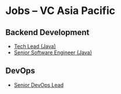 # Jobs – VC Asia Pacific

## Backend Development
* [Tech Lead (Java)](tech-lead-java.md)
* [Senior Software Engineer (Java)](sw-engineer-java.md)

## DevOps
* [Senior DevOps Lead](devops-lead.md)